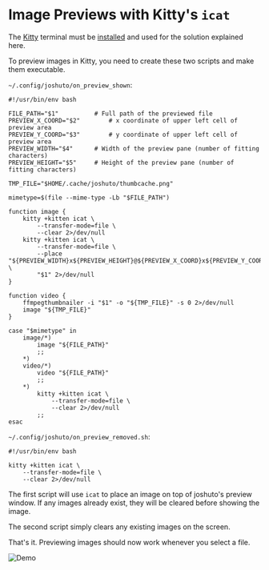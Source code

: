 # Image Previews with Kitty's `icat`

The [Kitty](https://sw.kovidgoyal.net/kitty/) terminal must be [installed](https://sw.kovidgoyal.net/kitty/binary/#) 
and used for the solution explained here.

To preview images in Kitty, you need to create these two scripts and make them executable.

`~/.config/joshuto/on_preview_shown`:

```shell
#!/usr/bin/env bash

FILE_PATH="$1"			# Full path of the previewed file
PREVIEW_X_COORD="$2"		# x coordinate of upper left cell of preview area
PREVIEW_Y_COORD="$3"		# y coordinate of upper left cell of preview area
PREVIEW_WIDTH="$4"		# Width of the preview pane (number of fitting characters)
PREVIEW_HEIGHT="$5"		# Height of the preview pane (number of fitting characters)

TMP_FILE="$HOME/.cache/joshuto/thumbcache.png"

mimetype=$(file --mime-type -Lb "$FILE_PATH")

function image {
	kitty +kitten icat \
		--transfer-mode=file \
		--clear 2>/dev/null
	kitty +kitten icat \
		--transfer-mode=file \
		--place "${PREVIEW_WIDTH}x${PREVIEW_HEIGHT}@${PREVIEW_X_COORD}x${PREVIEW_Y_COORD}" \
		"$1" 2>/dev/null
}

function video {
    ffmpegthumbnailer -i "$1" -o "${TMP_FILE}" -s 0 2>/dev/null
    image "${TMP_FILE}"
}

case "$mimetype" in
	image/*)
		image "${FILE_PATH}"
		;;
	*)
	video/*)
		video "${FILE_PATH}"
		;;
	*)
		kitty +kitten icat \
			--transfer-mode=file \
			--clear 2>/dev/null
		;;
esac
```

`~/.config/joshuto/on_preview_removed.sh`:

```shell
#!/usr/bin/env bash

kitty +kitten icat \
	--transfer-mode=file \
	--clear 2>/dev/null
```

The first script will use `icat` to place an image on top of joshuto's preview window.
If any images already exist, they will be cleared before showing the image.

The second script simply clears any existing images on the screen.

That's it. Previewing images should now work whenever you select a file.

![Demo](https://user-images.githubusercontent.com/57725322/150659504-203c7175-4bee-4e46-b5c5-16cc16a51a12.png)

